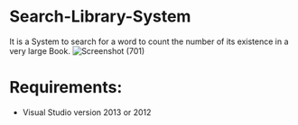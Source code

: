 # Search-Library-System
 It is a System to search for a word to count the number of its existence in a very large Book.
 ![Screenshot (701)](https://user-images.githubusercontent.com/48651088/93001300-574a2880-f52e-11ea-842a-06a6ba341e53.png)
# Requirements:
 + Visual Studio version 2013 or 2012
